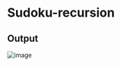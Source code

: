 # Sudoku-recursion

## Output
![image](https://github.com/bravemeow/Sudoku-recursion/assets/80589854/2316755b-abdd-405f-a0ef-c80769e8fd13)
